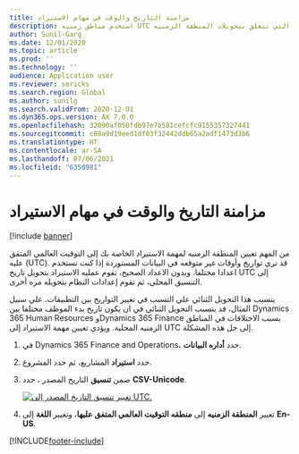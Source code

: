 ```yaml
---
title: مزامنة التاريخ والوقت في مهام الاستيراد
description: استخدم مناطق زمنيه UTC في استيراد المهام لتجنب المشكلات التي تتعلق بتحويلات المنطقة الزمنيه.
author: Sunil-Garg
ms.date: 12/01/2020
ms.topic: article
ms.prod: ''
ms.technology: ''
audience: Application user
ms.reviewer: sericks
ms.search.region: Global
ms.author: sunilg
ms.search.validFrom: 2020-12-01
ms.dyn365.ops.version: AX 7.0.0
ms.openlocfilehash: 32090af050fdb97e7b581cefcfc9155357327441
ms.sourcegitcommit: c08a9d19eed1df03f32442ddb65a2adf1473d3b6
ms.translationtype: HT
ms.contentlocale: ar-SA
ms.lasthandoff: 07/06/2021
ms.locfileid: "6350981"
---
```

# <a name="synchronize-date-and-time-in-import-jobs"></a>مزامنة التاريخ والوقت في مهام الاستيراد

[!include [banner](../includes/banner.md)]

من المهم تعيين المنطقة الزمنيه لمهمة الاستيراد الخاصة بك إلى التوقيت العالمي المتفق عليه (UTC). قد تري تواريخ وأوقات غير متوقعه في البيانات المستوردة إذا كنت تستخدم اعدادا مختلفا. وبدون الاعداد الصحيح، تقوم عمليه الاستيراد بتحويل تاريخ UTC إلى التنسيق المحلي، ثم تقوم إعدادات النظام بتحويله مره أخرى.

يتسبب هذا التحويل الثنائي علي التسبب في تغيير التواريخ بين التطبيقات. علي سبيل المثال، قد يتسبب التحويل الثنائي في ان يكون تاريخ بدء الموظف مختلفا بين Dynamics 365 Human Resources وDynamics 365 Finance بسبب الاختلافات في المناطق الزمنيه المحلية. ويؤدي تعيين مهمة الاستيراد إلى UTC إلى حل هذه المشكلة.

1. في Dynamics 365 Finance and Operations، حدد **أداره البيانات**.

2. حدد **استيراد** المشاريع، ثم حدد المشروع.

3. ضمن **تنسيق** التاريخ المصدر ، حدد **CSV-Unicode**.

   [![تغيير تنسيق التاريخ المصدر إلى UTC.](./media/data-source-date-format.png)](./media/data-source-date-format.png)

4. تغيير **المنطقة الزمنيه** إلى **منطقه التوقيت العالمي المتفق عليها**، وتغيير **اللغة** إلى **En-US**.




[!INCLUDE[footer-include](../../../includes/footer-banner.md)]